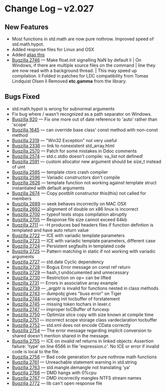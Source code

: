 <h1>Change Log &ndash; v2.027</h1>

<h2 id="new-features">New Features</h2>

* Most functions in std.math are now pure nothrow. Improved speed of
  std.math.hypot.
* Added response files for Linux and OSX
* Added [alias this](/class#AliasThis)
* [Bugzilla 2746](/bug/2746) &mdash; Make float.init signalling NaN by default
        li
            | On Windows, if there are multiple source files on the command
            | line they are now read with a background thread.
            | This may speed up compilation.
        li Folded in patches for LDC compatibility from Tomas Lindquist Olsen
        li Removed <strong>etc.gamma</strong> from the library.

<h2 id="bugs-fixed">Bugs Fixed</h2>

* std.math.hypot is wrong for subnormal arguments
* Fix bug where / wasn't recognized as a path separator on Windows.
* [Bugzilla 920](/bug/920) &mdash; Fix one more out of date reference to 'auto' rather than 'scope'
* [Bugzilla 1645](/bug/1645) &mdash; can override base class' const method with non-const method
* [Bugzilla 2319](/bug/2319) &mdash; "Win32 Exception" not very useful
* [Bugzilla 2336](/bug/2336) &mdash; link to nonexistent std_array.html
* [Bugzilla 2570](/bug/2570) &mdash; Patch for some mistakes in Ddoc comments
* [Bugzilla 2574](/bug/2574) &mdash; std.c.stdio doesn't compile: va_list not defined!
* [Bugzilla 2591](/bug/2591) &mdash; custom allocator new argument should be size_t instead of uint
* [Bugzilla 2595](/bug/2595) &mdash; template ctors crash compiler
* [Bugzilla 2596](/bug/2596) &mdash; Variadic constructors don't compile
* [Bugzilla 2626](/bug/2626) &mdash; template function not working against template struct instantiated with default arguments
* [Bugzilla 2674](/bug/2674) &mdash; Copy postblit constructor this(this) not called for members
* [Bugzilla 2689](/bug/2689) &mdash; seek behaves incorrectly on MAC OSX
* [Bugzilla 2692](/bug/2692) &mdash; alignment of double on x86 linux is incorrect
* [Bugzilla 2700](/bug/2700) &mdash; typeof tests stops compilation abruptly
* [Bugzilla 2705](/bug/2705) &mdash; Response file size cannot exceed 64kb
* [Bugzilla 2711](/bug/2711) &mdash; -H produces bad headers files if function defintion is templated and have auto return value
* [Bugzilla 2722](/bug/2722) &mdash; ICE with variadic template parameters
* [Bugzilla 2723](/bug/2723) &mdash; ICE with variadic template parameters, different case
* [Bugzilla 2724](/bug/2724) &mdash; Persistent segfaults in templated code
* [Bugzilla 2725](/bug/2725) &mdash; Pattern matching in static if not working with variadic arguments
* [Bugzilla 2727](/bug/2727) &mdash; std.date Cyclic dependency
* [Bugzilla 2728](/bug/2728) &mdash; Bogus Error message on const ref return
* [Bugzilla 2729](/bug/2729) &mdash; hash_t undocumented and unnecessary
* [Bugzilla 2730](/bug/2730) &mdash; Restriction on op= can be lifted
* [Bugzilla 2731](/bug/2731) &mdash; Errors in associative array example
* [Bugzilla 2739](/bug/2739) &mdash; _argptr is invalid for functions nested in class methods
* [Bugzilla 2743](/bug/2743) &mdash; dumpobj gives "buss error" on Tiger
* [Bugzilla 2744](/bug/2744) &mdash; wrong init tocbuffer of forstatement
* [Bugzilla 2745](/bug/2745) &mdash; missing token tochars in lexer.c
* [Bugzilla 2747](/bug/2747) &mdash; improper toCBuffer of funcexp
* [Bugzilla 2750](/bug/2750) &mdash; Optimize slice copy with size known at compile time
* [Bugzilla 2751](/bug/2751) &mdash; incorrect scope storage class vardeclaration tocbuffer
* [Bugzilla 2752](/bug/2752) &mdash; std.xml does not encode CData correctly
* [Bugzilla 2754](/bug/2754) &mdash; The error message regarding implicit conversion to shared doesn't mention shared in the message.
* [Bugzilla 2755](/bug/2755) &mdash; ICE on invalid ref returns in linked objects: Assertion failure: 'type' on line 6566 in file 'expression.c'. No ICE or error if invalid code is local to the file.
* [Bugzilla 2756](/bug/2756) &mdash; Bad code generation for pure nothrow math functions
* [Bugzilla 2761](/bug/2761) &mdash; Unreachable statement warning in std.string
* [Bugzilla 2763](/bug/2763) &mdash; std.mangle.demangle not translating 'ya'
* [Bugzilla 2766](/bug/2766) &mdash; DMD hangs with 0%cpu
* [Bugzilla 2767](/bug/2767) &mdash; DMD incorrectly mangles NTFS stream names
* [Bugzilla 2772](/bug/2772) &mdash; lib can't open response file
